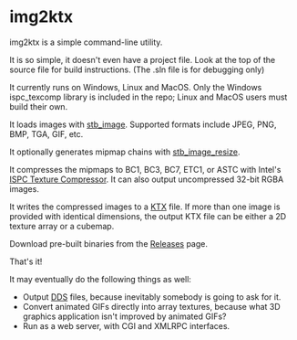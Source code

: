 img2ktx
=======

img2ktx is a simple command-line utility.

It is so simple, it doesn't even have a project file. Look at the top of the source file for
build instructions. (The .sln file is for debugging only)

It currently runs on Windows, Linux and MacOS. 
Only the Windows ispc_texcomp library is included in
the repo; Linux and MacOS users must build their own.

It loads images with [stb_image](http://github.com/nothings/stb). Supported formats include
JPEG, PNG, BMP, TGA, GIF, etc.

It optionally generates mipmap chains with [stb_image_resize](http://github.com/nothings/stb).

It compresses the mipmaps to BC1, BC3, BC7, ETC1, or ASTC with Intel's
[ISPC Texture Compressor](https://github.com/GameTechDev/ISPCTextureCompressor). It can also
output uncompressed 32-bit RGBA images.

It writes the compressed images to a [KTX](https://www.khronos.org/opengles/sdk/tools/KTX/) file.
If more than one image is provided with identical dimensions, the output KTX file can be either a
2D texture array or a cubemap.

Download pre-built binaries from the [Releases](https://github.com/cdwfs/img2ktx/releases) page.

That's it!

It may eventually do the following things as well:

- Output [DDS](https://msdn.microsoft.com/en-us/library/windows/desktop/bb943991(v=vs.85).aspx) files,
  because inevitably somebody is going to ask for it.
- Convert animated GIFs directly into array textures, because what 3D graphics application isn't
  improved by animated GIFs?
- Run as a web server, with CGI and XMLRPC interfaces.
